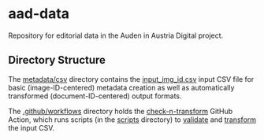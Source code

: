 # aad-data

Repository for editorial data in the Auden in Austria Digital project.

## Directory Structure

The [metadata/csv](https://github.com/auden-in-austria-digital/aad-data/tree/main/metadata/csv) directory contains the [input_img_id.csv](https://github.com/auden-in-austria-digital/aad-data/blob/main/metadata/csv/input_img_id.csv) input CSV file for basic (image-ID-centered) metadata creation as well as automatically transformed (document-ID-centered) output formats.

The [.github/workflows](https://github.com/auden-in-austria-digital/aad-data/tree/main/.github/workflows) directory holds the [check-n-transform](https://github.com/auden-in-austria-digital/aad-data/blob/main/.github/workflows/check-n-transform.yml) GitHub Action, which runs scripts (in the [scripts](https://github.com/auden-in-austria-digital/aad-data/tree/main/scripts) directory) to [validate](https://github.com/auden-in-austria-digital/aad-data/blob/main/scripts/check-n-transform/validate-csv.py) and [transform](https://github.com/auden-in-austria-digital/aad-data/blob/main/scripts/check-n-transform/img2doc-csv.py) the input CSV.
